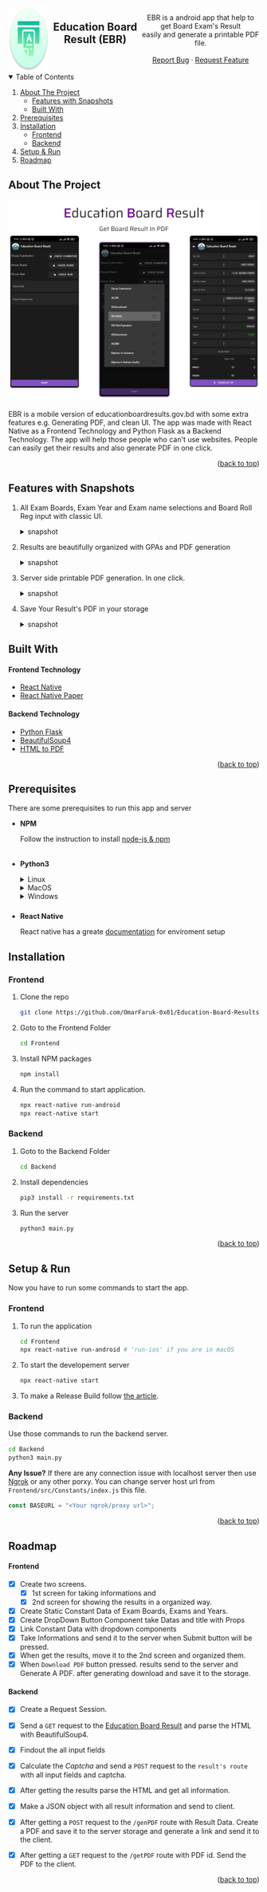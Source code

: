 <div id="top"></div>
<!-- PROJECT LOGO -->
<br />
<div align="center" style="display:flex">

  <a href="https://github.com/github_username/repo_name" >
    <img src="Frontend/android/app/src/main/res/mipmap-xxxhdpi/ic_launcher.png" alt="Logo" width="130" height="130">
  </a>



## **Education Board Result (EBR)**
  <p align="center">
    EBR is a android app that help to get Board Exam's Result <br>easily and generate a printable PDF file. 
    <br />
    <br />
    <a href="https://github.com/OmarFaruk-0x01/Education-Board-Results/issues">Report Bug</a>
    ·
    <a href="https://github.com/OmarFaruk-0x01/Education-Board-Results/issues">Request Feature</a>
  </p>

</div>



<!-- TABLE OF CONTENTS -->
<details open >
  <summary style="cursor: pointer;">Table of Contents</summary>
  <ol>
    <li>
      <a href="#about-the-project">About The Project</a>
      <ul>
        <li><a href="#features-with-snapshots">Features with Snapshots</a></li>
        <li><a href="#built-with">Built With</a></li>
      </ul>
    </li>
        <li><a href="#prerequisites">Prerequisites</a></li>
    <li>
      <a href="#installation">Installation</a>
      <ul>
        <li><a href="#frontend">Frontend</a></li>
        <li><a href="#backend">Backend</a></li>
      </ul>
    </li>
    <li>
      <a href="#setup_run">Setup & Run</a>
    </li>
    <li><a href="#roadmap">Roadmap</a></li>
   
  </ol>
</details>



<!-- ABOUT THE PROJECT -->
## About The Project
<div align="center">
<img src="Screenshots/F1.png">
</div><br>
EBR is a mobile version of educationboardresults.gov.bd with some extra features e.g. Generating PDF, and clean UI. The app was made with React Native as a Frontend Technology and Python Flask as a Backend Technology. The app will help those people who can't use websites. People can easily get their results and also generate PDF in one click.  

<p align="right">(<a href="#top">back to top</a>)</p>

## Features with Snapshots
1. All Exam Boards, Exam Year and Exam name selections and Board Roll Reg input with classic UI.
   <details ><summary>snapshot</summary>

   
    <img src="Screenshots/EBR1.jpg" alt="Logo" width="300" >

   </details>
2. Results are beautifully organized with GPAs and PDF generation
   <details ><summary>snapshot</summary>

   <img src="Screenshots/EBR2.jpg" alt="Logo" width="300" >

   </details>
3. Server side printable PDF generation. In one click.
   <details ><summary>snapshot</summary>

   <img src="Screenshots/EBR3.jpg" alt="Logo" width="300" >

   </details>
4. Save Your Result's PDF in your storage
   <details ><summary>snapshot</summary>

   <img src="Screenshots/EBR4.jpg" alt="Logo" width="300" >

   </details>
## Built With 
#### Frontend Technology  
* [React Native](https://reactnative.dev/)
* [React Native Paper](https://reactjs.org/) 

#### Backend Technology  
* [Python Flask](https://svelte.dev/) 
* [BeautifulSoup4](https://pypi.org/project/beautifulsoup4/)
* [HTML to PDF]()

<p align="right">(<a href="#top">back to top</a>)</p>


## Prerequisites
There are some prerequisites to run this app and server

* **NPM**
  
  Follow the instruction to install [node-js & npm](https://nodejs.org/de/download/package-manager/)
######
* **Python3**
  <details>
  <summary>Linux</summary>
  
  ```sh
  sudo apt-get install python3
  sudo apt-get instsll python3-pip
  ```
  </details>
  <details>
  <summary >MacOS</summary>
  
  ```sh
  brew instsll python3 python3-pip
  ```
  </details>
  <details>
  <summary>Windows</summary>
  Download Python Binary by <a href="https://www.python.org/ftp/python/3.10.4/python-3.10.4-amd64.exe" download>clicking here</a> 
  </details>
##### 
* **React Native**

  React native has a greate [documentation](https://reactnative.dev/docs/environment-setup) for enviroment setup 


## Installation
### Frontend
1. Clone the repo
     ```sh
   git clone https://github.com/OmarFaruk-0x01/Education-Board-Results
   ```
2. Goto to the Frontend Folder
    ```sh
    cd Frontend
    ```
4. Install NPM packages
   ```sh
   npm install
   ```
4. Run the command to start application.
   ```sh
   npx react-native run-android 
   npx react-native start
   ```

### Backend
1. Goto to the Backend Folder
    ```sh
    cd Backend
    ```
2. Install dependencies 
   ```sh
   pip3 install -r requirements.txt
   ```
3. Run the server
   ```sh
   python3 main.py
   ```

<p align="right">(<a href="#top">back to top</a>)</p>



<!-- Setup Projects -->
<div id="setup_run"></div>

## Setup & Run
Now you have to run some commands to start the app.
### Frontend
1. To run the application
   ```sh
   cd Frontend
   npx react-native run-android # 'run-ios' if you are in macOS
   ```
2. To start the developement server
   ```sh
   npx react-native start
   ```
3. To make a Release Build follow [the article][release_build_article].
   
### Backend
Use those commands to run the backend server.
   ```sh
   cd Backend
   python3 main.py
   ```
**Any Issue?**
If there are any connection issue with localhost server then use [Ngrok][ngrok_url] or any other porxy.
You can change server host url from `Frontend/src/Constants/index.js` this file.
 
```js
const BASEURL = "<Your ngrok/proxy url>";
 ```

<p align="right">(<a href="#top">back to top</a>)</p>



<!-- ROADMAP -->
## Roadmap
#### Frontend
- [x] Create two screens. 
  - [x] 1st screen for taking informations and 
  - [x] 2nd screen for showing the results in a organized way.
- [x] Create Static Constant Data of Exam Boards, Exams and Years.
- [x] Create DropDown Button Component take Datas and title with Props
- [x] Link Constant Data with dropdown components
- [x] Take Informations and send it to the server when Submit button will be pressed. 
- [x] When get the results, move it to the 2nd screen and organized them. 
- [x] When `Download PDF` button pressed. results send to the server and Generate A PDF. after generating download and save it to the storage.

#### Backend
- [x] Create a Request Session.
- [x] Send a `GET` request to the [Education Board Result][eduresultgov] and parse the HTML with BeautifulSoup4.
- [x] Findout the all input fields
- [x] Calculate the *Captcha* and send a `POST` request to the `result's route` with all input fields and captcha. 
- [x] After getting the results parse the HTML and get all information. 
- [x] Make a JSON object with all result information and send to client.
- [x] After getting a `POST` request to the `/genPDF` route with Result Data. Create a PDF and save it to the server storage and generate a link and send it to the client.
- [x] After getting a `GET` request to the `/getPDF` route with PDF id. Send the PDF to the client. 



<p align="right">(<a href="#top">back to top</a>)</p>



<!-- [stars-url]: https://github.com/github_username/repo_name/stargazers
[issues-url]: https://github.com/github_username/repo_name/issues
[linkedin-shield]: https://img.shields.io/badge/-LinkedIn-black.svg?style=for-the-badge&logo=linkedin&colorB=555 -->

[linkedin-url]: https://linkedin.com/in/linkedin_username
[ps1]: Screenshots/EBR1.jpg
[ps2]: Screenshots/EBR2.jpg
[ps3]: Screenshots/EBR3.jpg
[ps4]: Screenshots/EBR4.jpg
[release_build_article]: https://instamobile.io/android-development/generate-react-native-release-build-android/
[ngrok_url]: https://ngrok.com/
[eduresultgov]: http://www.educationboardresults.gov.bd/
